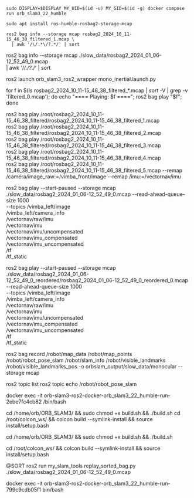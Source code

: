 `sudo DISPLAY=$DISPLAY MY_UID=$(id -u) MY_GID=$(id -g) docker compose run orb_slam3_22_humble`


`sudo apt install ros-humble-rosbag2-storage-mcap`

```
ros2 bag info --storage mcap rosbag2_2024_10_11-15_46_38_filtered_1.mcap \
  | awk '/\/.*\/?.*/' | sort 
```
ros2 bag info --storage mcap ./slow_data/rosbag2_2024_01_06-12_52_49_0.mcap \
  | awk '/\/.*\/?.*/' | sort 


ros2 launch orb_slam3_ros2_wrapper mono_inertial.launch.py



for f in $(ls rosbag2_2024_10_11-15_46_38_filtered_*.mcap | sort -V | grep -v 'filtered_0.mcap'); do echo "==== Playing: $f ===="; ros2 bag play "$f"; done


ros2 bag play /root/rosbag2_2024_10_11-15_46_38_filtered/rosbag2_2024_10_11-15_46_38_filtered_1.mcap   
ros2 bag play /root/rosbag2_2024_10_11-15_46_38_filtered/rosbag2_2024_10_11-15_46_38_filtered_2.mcap   
ros2 bag play /root/rosbag2_2024_10_11-15_46_38_filtered/rosbag2_2024_10_11-15_46_38_filtered_3.mcap   
ros2 bag play /root/rosbag2_2024_10_11-15_46_38_filtered/rosbag2_2024_10_11-15_46_38_filtered_4.mcap   
 ros2 bag play /root/rosbag2_2024_10_11-15_46_38_filtered/rosbag2_2024_10_11-15_46_38_filtered_5.mcap   --remap /camera/image_raw:=/vimba_front/image   --remap /imu:=/vectornav/imu


ros2 bag play --start-paused --storage mcap ./slow_data/rosbag2_2024_01_06-12_52_49_0.mcap --read-ahead-queue-size 1000 \
--topics /vimba_left/image \
/vimba_left/camera_info \
/vectornav/raw/imu \
/vectornav/imu \
/vectornav/imu/uncompensated \
/vectornav/imu_compensated \
/vectornav/imu_uncompensated \
/tf \
/tf_static 


ros2 bag play --start-paused --storage mcap ./slow_data/rosbag2_2024_01_06-12_52_49_0_reordered/rosbag2_2024_01_06-12_52_49_0_reordered_0.mcap --read-ahead-queue-size 1000 \
--topics /vimba_left/image \
/vimba_left/camera_info \
/vectornav/raw/imu \
/vectornav/imu \
/vectornav/imu/uncompensated \
/vectornav/imu_compensated \
/vectornav/imu_uncompensated \
/tf \
/tf_static 


ros2 bag record /robot/map_data /robot/map_points /robot/robot_pose_slam /robot/slam_info /robot/visible_landmarks /robot/visible_landmarks_pos -o orbslam_output/slow_data/monocular --storage mcap

ros2 topic list
 ros2 topic echo /robot/robot_pose_slam


docker exec -it orb-slam3-ros2-docker-orb_slam3_22_humble-run-2ebe7fc4cb82 /bin/bash


cd /home/orb/ORB_SLAM3/ && sudo chmod +x build.sh && ./build.sh
cd /root/colcon_ws/ && colcon build --symlink-install && source install/setup.bash



cd /home/orb/ORB_SLAM3/ && sudo chmod +x build.sh && ./build.sh

cd /root/colcon_ws/ && colcon build --symlink-install && source install/setup.bash


@SORT
ros2 run my_slam_tools replay_sorted_bag.py ./slow_data/rosbag2_2024_01_06-12_52_49_0.mcap

docker exec -it orb-slam3-ros2-docker-orb_slam3_22_humble-run-799c9cdb05f1 bin/bash